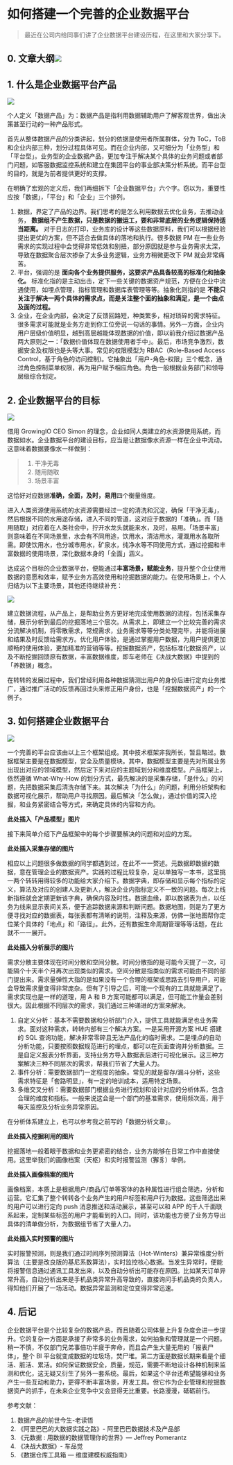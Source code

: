 # 如何搭建一个完善的企业数据平台

> 最近在公司内给同事们讲了企业数据平台建设历程，在这里和大家分享下。

## 0. 文章大纲![](/assets/企业数据平台.002.jpeg)

## 1. 什么是企业数据平台产品

![](/assets/企业数据平台.004.jpeg)

个人定义「数据产品」为：数据产品是指利用数据辅助用户了解客观世界，做出决策甚至行动的一种产品形式。

首先从整体数据产品的分类讲起，划分的依据是使用者所属群体，分为 ToC，ToB 和企业内部三种，划分过程具体可见。而在企业内部，又可细分为「业务型」和「平台型」。业务型的企业数据产品，更加专注于解决某个具体的业务问题或者部门问题，如客服数据监控系统和建立在集团平台的事业部决策分析系统。而平台型的目的，就是为前者提供更好的支撑。

在明确了宏观的定义后，我们再细拆下「企业数据平台」六个字。窃以为，重要性应按「数据」，「平台」和「企业」三个排列。

1. 数据，界定了产品的边界。我们思考的是怎么利用数据去优化业务，去推动业务，
   **数据组不产生数据，只是数据的搬运工，要和非常底层的业务逻辑保持适当距离。**
   对于日志的打印，业务库的设计等这些数据原料，我们可以根据经验提出更优的方案，但不适合去做具体的落地和执行。很多数据 PM 在一些业务需求的实现过程中会觉得非常低效和别扭，部分原因就是参与业务需求太深，导致在数据聚合层次掺杂了太多业务逻辑，业务方稍微更改下 PM 就会非常痛苦。
2. 平台，强调的是
   **面向各个业务提供服务，这要求产品具备较高的标准化和抽象化。**
   标准化指的是主动出击，定下一些关键的数据资产规范，方便在企业中流通使用，如埋点管理，指标管理和数据库表管理等等。抽象化则指的是
   **不能只关注于解决一两个具体的需求点，而是关注整个面的抽象和满足，是一个由点及面的过程。**
3. 企业，在企业内部，会决定了反馈回路短，种类繁多，相对琐碎的需求特征。很多需求可能就是业务方走到你工位旁说一句话的事情。另外一方面，企业内用户层级价值明显，越到高层越能体现数据的价值，即以前我介绍过数据产品两大原则之一：「数据价值体现在数据使用者手中」。最后，市场竞争激烈，数据安全及权限也是头等大事。常见的权限模型为 RBAC（Role-Based Access Control，基于角色的访问控制\)。它抽象出「用户-角色-权限」三个概念，通过角色控制菜单权限，再为用户赋予相应角色。角色一般根据业务部门和领导层级综合划定。

## 2. 企业数据平台的目标

![](/assets/企业数据平台.006.jpeg)

借用 GrowingIO CEO Simon 的理念，企业如同人类建立的水资源使用系统，而数据如水。企业数据平台的建设目标，应当是让数据像水资源一样在企业中流动。这意味着数据要像水一样做到：

> 1. 干净无毒
> 2. 随用随取
> 3. 场景丰富

这恰好对应数据**准确，全面，及时，易用**四个衡量维度。

进入人类资源使用系统的水资源需要经过一定的清洗和沉淀，确保「干净无毒」，然后根据不同的水用途存储，进入不同的管道，这对应于数据的「准确」。而「随用随取」对应着在人类社会中，拧开水龙头就能来水，及时，易用。「场景丰富」则意味着在不同场景里，水会有不同用途，饮用水，清洁用水，灌溉用水各取所需。即使饮用水，也分城市用水，矿泉水，纯净水等不同使用方式，通过挖掘和丰富数据的使用场景，深化数据本身的「全面」涵义。

达成这个目标的企业数据平台，便能通过**丰富场景，赋能业务**，提升整个企业使用数据的意愿和效率，赋予业务方高效使用和挖掘数据的能力。在使用场景上，个人归结为以下主要场景，其他还待继续补充：

![](/assets/企业数据平台.007.jpeg)

建立数据流程，从产品上，是帮助业务方更好地完成使用数据的流程，包括采集存储，展示分析到最后的挖掘落地三个层次。从需求上，即建立一个比较完善的需求分流解决机制，将零散需求，常规需求，业务需求等等分类处理完毕，并能将进展和结果及时反馈给需求方。优化用户体验，是通过掌握用户数据，为用户提供更加顺畅的使用体验，更加精准的营销等等。挖掘数据资产，包括标准化数据资产，以及不断挖掘回馈原有数据，丰富数据维度，即车老师在《决战大数据》中提到的「养数据」概念。

在转转的发展过程中，我们曾经利用各种数据猜测出用户的身份后进行定向业务推广，通过推广活动的反馈再回过头来修正用户身份，也是「挖掘数据资产」的一个例子。

## 3. 如何搭建企业数据平台

![](/assets/企业数据平台.009.jpeg)

一个完善的平台应该由以上三个框架组成。其中技术框架非我所长，暂且略过。数据框架主要是在数据模型，安全及质量模块。其中，数据模型主要是先对所属业务出现出对应的领域模型，然后定下来对应的主题域划分和维度模型。产品框架上，依然遵循 What-Why-How 的划分方式，最先解决的是采集存储，「是什么」的问题，先把数据采集后清洗存储下来。其次解决「为什么」的问题，利用分析架构和数据可视化展示，帮助用户寻找原因。最后解决「怎么做」，通过价值的深入挖掘，和业务紧密结合等方式，来确定具体的内容和方向。

**此处插入「产品模型」图片**

接下来简单介绍下产品框架中的每个步骤要解决的问题和对应的方案。

**此处插入采集存储的图片**

相应以上问题很多做数据的同学都遇到过，在此不一一赘述。元数据即数据的数据，意在管理企业的数据资产。实践的过程比较复杂，足以单独写一本书，这里挑一两个转转用得较多的功能给大家介绍下。数据字典，即存储和显示每个指标的定义，算法及对应的创建人及更新人，解决企业内指标定义不一致的问题。每次上线新指标就会定期更新该字典，确保内容及时性。数据血缘，即以数据表为点，以任务为线来显示表间关系，便于追踪数据来源和判断问题。数据地图，则是为了更方便寻找对应的数据表，每张表都有清晰的说明，注释及来源，仿佛一张地图帮你定位某个具体的「地点」和「路径」。此外，还有数据生命周期管理等等话题，在此就不一一展开。

**此处插入分析展示的图片**

需求分散主要体现在时间分散和空间分散。时间分散指的是可能今天提了一次，可能隔个十天半个月再次出现类似的需求。空间分散是指类似的需求可能由不同的部门提出来。需求量弹性大指的是如果没有一个合理的框架或思路去引导用户，可能会导致需求量变得非常庞杂。但有了引导之后，可能一个现有的工具就能满足了。需求实现也是一样的道理，用 A 和 B 方案可能都可以满足，但可能工作量会差别很大。因此根据不同层次的需求，我们通过三种递进的方案来解决。

1. 自定义分析：基本不需要数据和分析部门介入，提供工具就能满足也业务需求。面对这种需求，转转内部有三个解决方案。一是采用开源方案 HUE 搭建的 SQL 查询功能，解决非常零碎且无法产品化的临时需求。二是埋点的自动分析功能，只要按照数据规范进行的埋点，都可以在页面查询并分析数据。三是自定义报表分析界面，支持业务方导入数据表后进行可视化展示。这三种方案解决三种不同层次的需求，帮我们节省了大量人力。
2. 事件分析：需要数据部门一定程度的抽象。常见的就是留存/漏斗分析，这些需求特征是「套路明显」，有一定的培训成本，适用特定场景。
3. 多维交叉分析：需要数据部门根据业务进行规划和设计对应的分析体系，包含合理的维度和指标。一般来说这会是一个部门的基准需求，使用频次高，用于每天监控及分析业务异常原因。

在分析体系建立上，也可以参考我之前写的「数据分析文章」。

**此处插入挖掘利用的图片**

挖掘落地一般着眼于数据和业务更紧密的结合，业务方能够在日常工作中直接使用。这里举我们的画像档案（天枢）和实时报警监测（獬豸）举例。

**此处插入画像档案的图片**

画像档案，本质上是根据用户/商品/订单等客体的各种属性进行组合筛选，分析和运营。它汇集了整个转转各个业务产生的用户标签和用户行为数据。这些筛选出来的用户可以进行定向 push 消息推送和活动展示，甚至可以和 APP 的千人千面联系起来，定制某些标签的用户才能看到的入口。同时，该功能也方便了业务方导出具体的清单做分析，为数据组节省了大量人力。

**此处插入实时预警的图片**

实时报警预测，则是我们通过时间序列预测算法（Hot-Winters）兼异常维度分析算法（主要是改良版的基尼系数算法），实时监控核心数据。当发生异常时，便能将报警信息通过通讯工具发出来，以及自动分析出可能存在原因。比如某天订单异常升高，自动分析出来是手机品类异常升高导致的，直接询问手机品类的负责人，得知他们开展了一场活动。数据异常监测和定位变得非常迅速。

## 4. 后记

企业数据平台是个比较复杂的数据产品，而且随着公司体量上升复杂度会进一步提升。它的复杂一方面是承接了非常多的业务需求，如何抽象和管理就是一个问题。稍一不慎，不仅部门兄弟事倍功半疲于奔命，而且会产生大量无用的「报表尸体」，整个 BI 平台就变成数据的垃圾场，焚尸堆。第二方面是数据长期来看是个细活、脏活、累活。如何保证数据安全，质量，规范，需要不断地设计各种机制来监测和优化，这无疑又衍生了另外一套系统。最后，如果这个平台还希望能够和业务产生一些互动和助力，更得不断丰富场景，开发工具。但它作为企业管理和挖掘数据资产的抓手，在未来企业竞争中又会显得无比重要。长路漫漫，砥砺前行。

参考文献：

1. 数据产品的前世今生-老读悟
2. 《阿里巴巴的大数据实践之路》- 阿里巴巴数据技术及产品部
3. 《元数据 : 用数据的数据管理你的世界》— Jeffrey Pomerantz
4. 《决战大数据》- 车品觉
5. 《数据仓库工具箱 — 维度建模权威指南》




